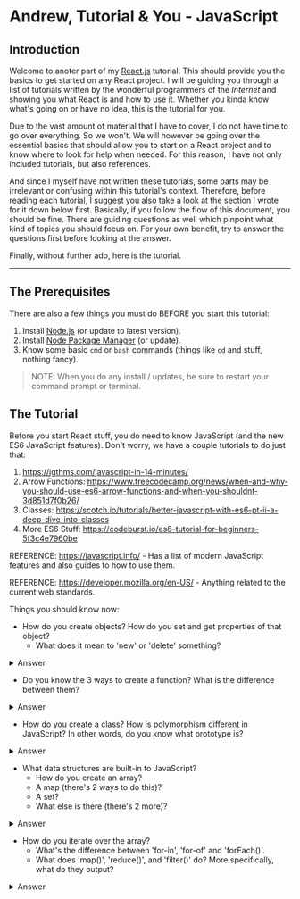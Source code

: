 # Andrew, Tutorial & You - JavaScript

## Introduction
Welcome to anoter part of my [React.js](https://reactjs.org/) tutorial. This should provide you the basics to get started on any React project. I will be guiding you through a list of tutorials written by the wonderful programmers of the _Internet_ and showing you what React is and how to use it. Whether you kinda know what's going on or have no idea, this is the tutorial for you.

Due to the vast amount of material that I have to cover, I do not have time to go over everything. So we won't. We will however be going over the essential basics that should allow you to start on a React project and to know where to look for help when needed. For this reason, I have not only included tutorials, but also references.

And since I myself have not written these tutorials, some parts may be irrelevant or confusing within this tutorial's context. Therefore, before reading each tutorial, I suggest you also take a look at the section I wrote for it down below first. Basically, if you follow the flow of this document, you should be fine. There are guiding questions as well which pinpoint what kind of topics you should focus on. For your own benefit, try to answer the questions first before looking at the answer.

Finally, without further ado, here is the tutorial.

---

## The Prerequisites
There are also a few things you must do BEFORE you start this tutorial:
1. Install [Node.js](https://nodejs.org) (or update to latest version).
2. Install [Node Package Manager](https://www.npmjs.com) (or update).
3. Know some basic `cmd` or `bash` commands (things like `cd` and stuff, nothing fancy).

> NOTE: When you do any install / updates, be sure to restart your command prompt or terminal.

## The Tutorial
Before you start React stuff, you do need to know JavaScript (and the new ES6 JavaScript features). Don't worry, we have a couple tutorials to do just that:
1. https://jgthms.com/javascript-in-14-minutes/
2. Arrow Functions: https://www.freecodecamp.org/news/when-and-why-you-should-use-es6-arrow-functions-and-when-you-shouldnt-3d851d7f0b26/
3. Classes: https://scotch.io/tutorials/better-javascript-with-es6-pt-ii-a-deep-dive-into-classes
4. More ES6 Stuff: https://codeburst.io/es6-tutorial-for-beginners-5f3c4e7960be

REFERENCE: https://javascript.info/ - Has a list of modern JavaScript features and also guides to how to use them.

REFERENCE: https://developer.mozilla.org/en-US/ - Anything related to the current web standards.

Things you should know now:
- How do you create objects? How do you set and get properties of that object?
  - What does it mean to 'new' or 'delete' something?
<details>
  <summary>Answer</summary>
  <p>
    You can create objects with curly braces. Then, to set a property, use the dot access operator. Similarly, you can set it the same way, but with an assignment operator afterwards.
  </p>
  <pre><code>
const newObject = {
  someProp: "hello"
};
console.log(newObject.someProp); // Prints "hello"
newObject.otherProp = 1;
console.log(newObject.otherProp); // Prints "1"
  </code></pre>
  <p>
    The 'new' keyword is used with classes to create a new instance of that class. The 'delete' keyword is NOT used in the same context. Instead, 'delete' is for removing a property from an object, which is not the same as setting a property to null. The 'delete' operation actually removes the value AND key from the object, whereas setting null simply changes the value of the entry.
  </p>
  <pre><code>
class HelloWorld
{
  constructor()
  {
    this.message = "Hello";
  }
}
const helloWorld = new HelloWorld();
console.log(helloWorld.message); // Prints "Hello"
const anotherObject = {
  someProp: "yoohoo"
};
console.log(anotherObject.someProp); // Prints "yoohoo"
delete anotherObject.someProp;
console.log(anotherObject.someProp); // Undefined
  </code></pre>
</details>

- Do you know the 3 ways to create a function? What is the difference between them?

<details>
  <summary>Answer</summary>
  <pre><code>
// Named function defined on load.
function helloWorld1() {}
// Unnamed function but defined during execution.
const helloWorld2 = function() {};
// Anonymous function that binds the local context automatically.
const helloWorld3 = () => {};
  </code></pre>
</details>

- How do you create a class? How is polymorphism different in JavaScript? In other words, do you know what prototype is?

<details>
  <summary>Answer</summary>
  <p>
    Polymorphism in JavaScript is done through prototyping. Through syntactic sugar it can appear like normal Java-like polymorphism, but implementation-wise it is not. I just want you to be aware of this, since not ALL Java-like polymorphism behaviors are the same here. But if you aren't doing anything fancy, you should be fine. This is an advanced and involved topic. Please look it up for further detail if you are stuck.
  </p>
  <p>But here's how you make a class.</p>
  <pre><code>
class HelloWorld
{
constructor()
{
  // ...
}
}
  </code></pre>
</details>

- What data structures are built-in to JavaScript?
  - How do you create an array?
  - A map (there's 2 ways to do this)?
  - A set?
  - What else is there (there's 2 more)?

<details>
  <summary>Answer</summary>
  <p>
    Array, Set, Map, WeakSet, and WeakMap.
  </p>
  <pre><code>
const array1 = new Array(10);
const array2 = [];
const set1 = new Set();
const map1 = new Map();
// etc.
  </code></pre>
</details>

- How do you iterate over the array?
  - What's the difference between 'for-in', 'for-of' and 'forEach()'.
  - What does 'map()', 'reduce()', and 'filter()' do? More specifically, what do they output?


<details>
  <summary>Answer</summary>
  <p>
    You can use for-loops to go over an array, either through indexing or for-each.
  </p>
  <p>
    As for the differences between each type, 'for-in' iterates over the "keys" of the iterable target. Since this is an array, this means its indices. 'for-of' iterates over the values, which is usually what you want. 'forEach' is a function call that takes a callback function to handle each entry of the array. 
  </p>
  <p>
    Finally, the 3 functions defined above help you manipulate the array and will return a NEW array with those modifications. In other words, it will not modify the existing array.
  </p>
</details>
